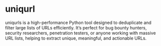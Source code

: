 # uniqurl
uniqurls is a high-performance Python tool designed to deduplicate and filter large lists of URLs efficiently. It’s perfect for bug bounty hunters, security researchers, penetration testers, or anyone working with massive URL lists, helping to extract unique, meaningful, and actionable URLs.
